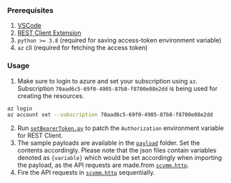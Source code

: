 ### Prerequisites

1. [VSCode](https://code.visualstudio.com/)
2. [REST Client Extension](https://marketplace.visualstudio.com/items?itemName=humao.rest-client)
3. `python >= 3.8` (required for saving access-token environment variable)
4. `az` cli (required for fetching the access token)

### Usage

1. Make sure to login to azure and set your subscription using `az`. Subscription `70aad6c5-69f0-4905-87b8-f8700e08e2dd` is being used for creating the resources.

```sh
az login
az account set --subscription 70aad6c5-69f0-4905-87b8-f8700e08e2dd
```

2. Run [`setBearerToken.py`](./setBearerToken.py) to patch the `Authorization` environment variable for REST Client.
3. The sample payloads are available in the [`payload`](./payload) folder. Set the contents accordingly. Please note that the json files contain variables denoted as `{variable}` which would be set accordingly when importing the payload, as the API requests are made.from [`scvmm.http`](./scvmm.http).
4. Fire the API requests in [`scvmm.http`](./scvmm.http) sequentially.
